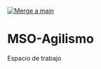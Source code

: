 [![Merge a main](https://github.com/RobertCastro/MSO-agilismo/actions/workflows/build_test_merge_main.yml/badge.svg)](https://github.com/RobertCastro/MSO-agilismo/actions/workflows/build_test_merge_main.yml)

# MSO-Agilismo
Espacio de trabajo
